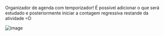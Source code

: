 Organizador de agenda com temporizador!
É possível adicionar o que será estudado e posteriormente iniciar a contagem regressiva restande da atividade =D

![image](https://user-images.githubusercontent.com/70975912/208209985-af19ae28-2e83-4984-8bc5-1cbeb6ba9433.png)
